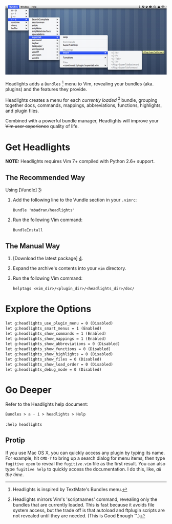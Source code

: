 ![Headlights in Action][2]

Headlights adds a `Bundles` [^1] menu to Vim, revealing your bundles (aka.
plugins) and the features they provide.

Headlights creates a menu for each _currently loaded_ [^2] bundle, grouping
together docs, commands, mappings, abbreviations, functions, highlights, and
plugin files.

Combined with a powerful bundle manager, Headlights will improve your ~~Vim
user experience~~ quality of life.

Get Headlights
==============

__NOTE:__ Headlights requires Vim 7+ compiled with Python 2.6+ support.

The Recommended Way
-------------------

Using [Vundle] [3]:

1. Add the following line to the Vundle section in your `.vimrc`:

    `Bundle 'mbadran/headlights'`

2. Run the following Vim command:

    `BundleInstall`

The Manual Way
--------------

1. [Download the latest package] [4].

2. Expand the archive's contents into your `vim` directory.

3. Run the following Vim command:

    `helptags <vim_dir>/<plugin_dir>/<headlights_dir>/doc/`

Explore the Options
===================

    let g:headlights_use_plugin_menu = 0 (Disabled)
    let g:headlights_smart_menus = 1 (Enabled)
    let g:headlights_show_commands = 1 (Enabled)
    let g:headlights_show_mappings = 1 (Enabled)
    let g:headlights_show_abbreviations = 0 (Disabled)
    let g:headlights_show_functions = 0 (Disabled)
    let g:headlights_show_highlights = 0 (Disabled)
    let g:headlights_show_files = 0 (Disabled)
    let g:headlights_show_load_order = 0 (Disabled)
    let g:headlights_debug_mode = 0 (Disabled)

Go Deeper
=========

Refer to the Headlights help document:

    Bundles > a - i > headlights > Help

    :help headlights

Protip
------

If you use Mac OS X, you can quickly access any plugin by typing its name. For
example, hit `CMD-?` to bring up a search dialog for menu items, then type
`fugitive open` to reveal the `fugitive.vim` file as the first result. You can
also type `fugitive help` to quickly access the documentation. I do this, like,
_all the time_.

[^1]: Headlights is inspired by TextMate's Bundles menu.

[^2]: Headlights mirrors Vim's 'scriptnames' command, revealing only the
      bundles that are currently loaded. This is fast because it avoids file
      system access, but the trade off is that autoload and ftplugin scripts
      are not revealed until they are needed. (This is Good Enough ™.)

[1]: http://www.vim.org/

[2]: https://github.com/mbadran/headlights/raw/master/headlights_ss.png

[3]: https://github.com/gmarik/vundle

[4]: https://github.com/mbadran/headlights/downloads
